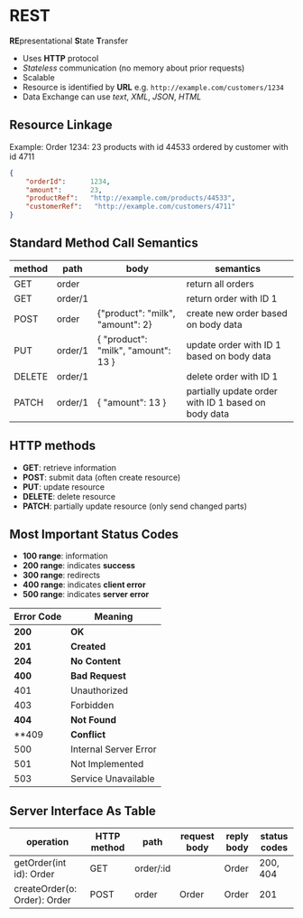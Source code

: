 # REST

**RE**presentational **S**tate **T**ransfer

- Uses **HTTP** protocol
- *Stateless* communication (no memory about prior requests)
- Scalable
- Resource is identified by **URL** e.g. `http://example.com/customers/1234`
- Data Exchange can use *text*, *XML*, *JSON*, *HTML*

## Resource Linkage

Example: Order 1234: 23 products with id 44533 ordered by customer with id 4711

```json
{
    "orderId":      1234,
    "amount":       23,
    "productRef":   "http://example.com/products/44533",
    "customerRef":   "http://example.com/customers/4711"
}
```

## Standard Method Call Semantics

| method | path | body | semantics
| ----------- | ----------- | ----------- | ----------- |
| GET | order | | return all orders |
| GET | order/1 | | return order with ID 1 |
| POST | order | {"product": "milk", "amount": 2} | create new order based on body data |
| PUT | order/1 | { "product": "milk", "amount": 13 } | update order with ID 1 based on body data|
| DELETE | order/1 | | delete order with ID 1 |
| PATCH | order/1 | { "amount": 13 } | partially update order with ID 1 based on body data |

## HTTP methods

- **GET**: retrieve information
- **POST**: submit data (often create resource)
- **PUT**: update resource
- **DELETE**: delete resource
- **PATCH**: partially update resource (only send changed parts)

## Most Important Status Codes

- **100 range**: information
- **200 range**: indicates **success**
- **300 range**: redirects
- **400 range**: indicates **client error**
- **500 range**: indicates **server error**

| Error Code | Meaning |
| ----------- | ----------- |
| **200** | **OK** |
| **201** | **Created** |
| **204** | **No Content** |
| **400** | **Bad Request** |
| 401 | Unauthorized |
| 403 | Forbidden |
| **404** | **Not Found** |
| **409 | **Conflict** |
| 500 | Internal Server Error |
| 501 | Not Implemented |
| 503 | Service Unavailable |

## Server Interface As Table

| operation | HTTP method | path | request body | reply body | status codes |
| ----------- | ----------- | ----------- | ----------- | ----------- | ----------- |
| getOrder(int id): Order | GET | order/:id | | Order | 200, 404 |
| createOrder(o: Order): Order | POST | order | Order | Order | 201 |
